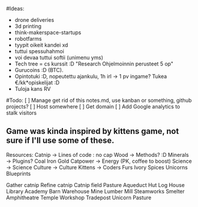 #Ideas:
  - drone deliveries
  - 3d printing
  - think-makerspace-startups
  - robotfarms
  - tyypit oikeit kandei xd
  - tuttui spessuhahmoi
  - voi devaa tuttui softii (unimenu yms)
  - Tech tree = cs kurssit :D "Research Ohjelmoinnin perusteet 5 op"
  - Gurucoins :D (BTC).
  - Opintotuki :D, nopeutettu ajankulu, 1h irl -> 1 pv ingame? Tukea €/kk*opiskelijat :D
  - Tuloja kans RV  

#Todo:
  [ ] Manage get rid of this notes.md, use kanban or something, github projects?
  [ ] Host somewhere
  [ ] Get domain
  [ ] Add Google analytics to stalk visitors

## Game was kinda inspired by kittens game, not sure if I'll use some of these.
Resources:
Catnip 		-> 	Lines of code : no cap
Wood 		->	Methods? :D
Minerals	-> 	Plugins?
Coal
Iron
Gold
Catpower	-> 	Energy (PK, coffee to boost)
Science 	-> 	Science
Culture		-> 	Culture
Kittens 	->  Coders
Furs
Ivory
Spices
Unicorns
Blueprints

Gather catnip
Refine catnip
Catnip field
Pasture
Aqueduct
Hut
Log House
Library
Academy
Barn
Warehouse
Mine
Lumber Mill
Steamworks
Smelter
Amphitheatre
Temple
Workshop
Tradepost
Unicorn Pasture
